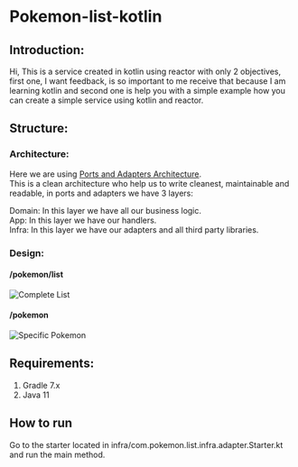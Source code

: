 # Pokemon-list-kotlin
## Introduction:
Hi, This is a service created in kotlin using reactor with only 2 objectives, first one, I want feedback,
is so important to me receive that because I am learning kotlin and second one is help you with a simple 
example how you can create a simple service using kotlin and reactor.

## Structure:
### Architecture: 
Here we are using [Ports and Adapters Architecture](https://medium.com/idealo-tech-blog/hexagonal-ports-adapters-architecture-e3617bcf00a0).  
This is a clean architecture who help us to write cleanest, maintainable and readable, in ports and adapters we have 3 layers:  

Domain: In this layer we have all our business logic.  
App: In this layer we have our handlers.  
Infra: In this layer we have our adapters and all third party libraries.

### Design: 
#### /pokemon/list
![Complete List](https://github.com/juansefo/pokemon-list-kotlin/blob/feature/readme/image/getPokemons.png)

#### /pokemon
![Specific Pokemon](https://github.com/juansefo/pokemon-list-kotlin/blob/feature/readme/image/getPokemon.png)

## Requirements:   
1. Gradle 7.x
2. Java 11

## How to run
Go to the starter located in infra/com.pokemon.list.infra.adapter.Starter.kt and run the main method.
